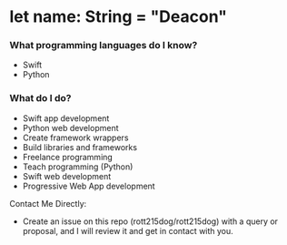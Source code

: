 # let name: String = "Deacon"

### What programming languages do I know?
  - Swift
  - Python

### What do I do?
  - Swift app development
  - Python web development
  - Create framework wrappers
  - Build libraries and frameworks
  - Freelance programming
  - Teach programming (Python)
  - Swift web development
  - Progressive Web App development

Contact Me Directly:
- Create an issue on this repo (rott215dog/rott215dog) with a query or proposal, and I will review it and get in contact with you.
